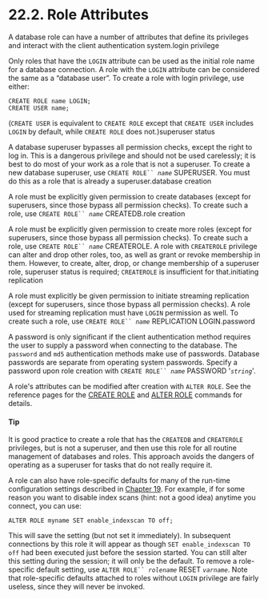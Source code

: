 # 22.2. Role Attributes

A database role can have a number of attributes that define its privileges and interact with the client authentication system.login privilege

Only roles that have the `LOGIN` attribute can be used as the initial role name for a database connection. A role with the `LOGIN` attribute can be considered the same as a “database user”. To create a role with login privilege, use either:

```
CREATE ROLE name LOGIN;
CREATE USER name;
```

(`CREATE USER` is equivalent to `CREATE ROLE` except that `CREATE USER` includes `LOGIN` by default, while `CREATE ROLE` does not.)superuser status

A database superuser bypasses all permission checks, except the right to log in. This is a dangerous privilege and should not be used carelessly; it is best to do most of your work as a role that is not a superuser. To create a new database superuser, use `CREATE ROLE`` `_`name`_ SUPERUSER. You must do this as a role that is already a superuser.database creation

A role must be explicitly given permission to create databases (except for superusers, since those bypass all permission checks). To create such a role, use `CREATE ROLE`` `_`name`_ CREATEDB.role creation

A role must be explicitly given permission to create more roles (except for superusers, since those bypass all permission checks). To create such a role, use `CREATE ROLE`` `_`name`_ CREATEROLE. A role with `CREATEROLE` privilege can alter and drop other roles, too, as well as grant or revoke membership in them. However, to create, alter, drop, or change membership of a superuser role, superuser status is required; `CREATEROLE` is insufficient for that.initiating replication

A role must explicitly be given permission to initiate streaming replication (except for superusers, since those bypass all permission checks). A role used for streaming replication must have `LOGIN` permission as well. To create such a role, use `CREATE ROLE`` `_`name`_ REPLICATION LOGIN.password

A password is only significant if the client authentication method requires the user to supply a password when connecting to the database. The `password` and `md5` authentication methods make use of passwords. Database passwords are separate from operating system passwords. Specify a password upon role creation with `CREATE ROLE`` `_`name`_ PASSWORD '_`string`_'.

A role's attributes can be modified after creation with `ALTER ROLE`. See the reference pages for the [CREATE ROLE](https://www.postgresql.org/docs/12/sql-createrole.html) and [ALTER ROLE](https://www.postgresql.org/docs/12/sql-alterrole.html) commands for details.

#### Tip

It is good practice to create a role that has the `CREATEDB` and `CREATEROLE` privileges, but is not a superuser, and then use this role for all routine management of databases and roles. This approach avoids the dangers of operating as a superuser for tasks that do not really require it.

A role can also have role-specific defaults for many of the run-time configuration settings described in [Chapter 19](https://www.postgresql.org/docs/12/runtime-config.html). For example, if for some reason you want to disable index scans (hint: not a good idea) anytime you connect, you can use:

```
ALTER ROLE myname SET enable_indexscan TO off;
```

This will save the setting (but not set it immediately). In subsequent connections by this role it will appear as though `SET enable_indexscan TO off` had been executed just before the session started. You can still alter this setting during the session; it will only be the default. To remove a role-specific default setting, use `ALTER ROLE`` `_`rolename`_ RESET _`varname`_. Note that role-specific defaults attached to roles without `LOGIN` privilege are fairly useless, since they will never be invoked.
